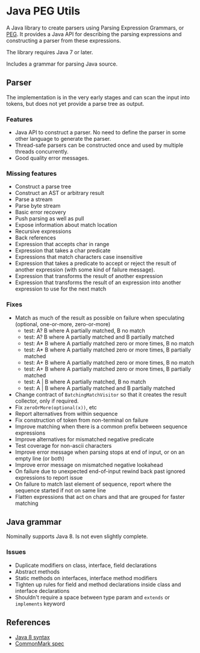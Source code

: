 # Java PEG Utils

A Java library to create parsers using Parsing Expression Grammars, or [PEG](https://en.wikipedia.org/wiki/Parsing_expression_grammar). It provides a Java API for describing the parsing expressions and constructing a parser from these expressions.

The library requires Java 7 or later.

Includes a grammar for parsing Java source.

## Parser

The implementation is in the very early stages and can scan the input into tokens, but does not yet provide a parse tree as output.

### Features

- Java API to construct a parser. No need to define the parser in some other language to generate the parser.
- Thread-safe parsers can be constructed once and used by multiple threads concurrently.
- Good quality error messages.

### Missing features

- Construct a parse tree
- Construct an AST or arbitrary result
- Parse a stream
- Parse byte stream
- Basic error recovery
- Push parsing as well as pull
- Expose information about match location
- Recursive expressions
- Back references
- Expression that accepts char in range
- Expression that takes a char predicate
- Expressions that match characters case insensitive
- Expression that takes a predicate to accept or reject the result of another expression (with some kind of failure message).
- Expression that transforms the result of another expression
- Expression that transforms the result of an expression into another expression to use for the next match

### Fixes

- Match as much of the result as possible on failure when speculating (optional, one-or-more, zero-or-more) 
    - test: A? B where A partially matched, B no match
    - test: A? B where A partially matched and B partially matched
    - test: A* B where A partially matched zero or more times, B no match
    - test: A* B where A partially matched zero or more times, B partially matched
    - test: A+ B where A partially matched zero or more times, B no match
    - test: A+ B where A partially matched zero or more times, B partially matched
    - test: A | B where A partially matched, B no match
    - test: A | B where A partially matched and B partially matched
- Change contract of `BatchingMatchVisitor` so that it creates the result collector, only if required.
- Fix `zeroOrMore(optional(x))`, etc
- Report alternatives from within sequence
- Fix construction of token from non-terminal on failure
- Improve matching when there is a common prefix between sequence expressions
- Improve alternatives for mismatched negative predicate
- Test coverage for non-ascii characters
- Improve error message when parsing stops at end of input, or on an empty line (or both)
- Improve error message on mismatched negative lookahead
- On failure due to unexpected end-of-input rewind back past ignored expressions to report issue
- On failure to match last element of sequence, report where the sequence started if not on same line
- Flatten expressions that act on chars and that are grouped for faster matching

## Java grammar

Nominally supports Java 8. Is not even slightly complete.

### Issues

- Duplicate modifiers on class, interface, field declarations
- Abstract methods
- Static methods on interfaces, interface method modifiers
- Tighten up rules for field and method declarations inside class and interface declarations
- Shouldn't require a space between type param and `extends` or `implements` keyword

## References

- [Java 8 syntax](https://docs.oracle.com/javase/specs/jls/se8/html/jls-19.html)
- [CommonMark spec](http://spec.commonmark.org)
